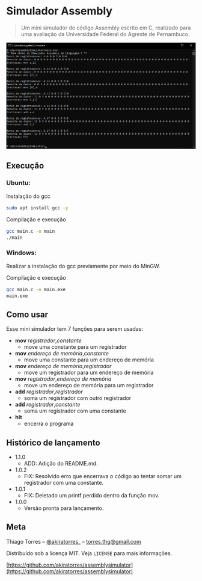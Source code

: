 # Simulador Assembly

> Um mini simulador de código Assembly escrito em C, realizado para uma avaliação da Universidade Federal do Agreste de Pernambuco.

![example](./header.png)

## Execução

### Ubuntu:

Instalação do gcc

```sh
sudo apt install gcc -y
```

Compilação e execução

```sh
gcc main.c -o main
./main
```

### Windows:

Realizar a instalação do gcc previamente por meio do MinGW.

Compilação e execução

```sh
gcc main.c -o main.exe
main.exe
```

## Como usar

Esse mini simulador tem 7 funções para serem usadas:

-   **mov** _registrador_,_constante_
    -   move uma constante para um registrador
-   **mov** _endereço de memória_,_constante_
    -   move uma constante para um endereço de memória
-   **mov** _endereço de memória_,_registrador_
    -   move um registrador para um endereço de memória
-   **mov** _registrador_,_endereço de memória_
    -   move um endereço de memória para um registrador
-   **add** _registrador_,_registrador_
    -   soma um registrador com outro registrador
-   **add** _registrador_,_constante_
    -   soma um registrador com uma constante
-   **hlt**
    -   encerra o programa

## Histórico de lançamento

-   1.1.0
    -   ADD: Adição do README.md.
-   1.0.2
    -   FIX: Resolvido erro que encerrava o código ao tentar somar um registrador com uma constante.
-   1.0.1
    -   FIX: Deletado um printf perdido dentro da função mov.
-   1.0.0
    -   Versão pronta para lançamento.

## Meta

Thiago Torres – [@akiratorres\_](https://twitter.com/akiratorres_) – torres.thg@gmail.com

Distribuído sob a licença MIT. Veja `LICENSE` para mais informações.

[https://github.com/akiratorres/assemblysimulator](https://github.com/akiratorres/assemblysimulator)
